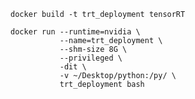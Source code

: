 `docker build -t trt_deployment tensorRT`

```
docker run --runtime=nvidia \
           --name=trt_deployment \
           --shm-size 8G \
           --privileged \
           -dit \
           -v ~/Desktop/python:/py/ \
           trt_deployment bash
```
